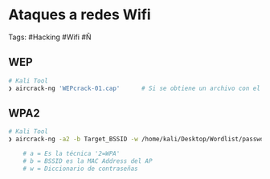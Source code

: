 # Ataques a redes Wifi 

Tags: #Hacking #Wifi #Ñ 

## WEP

```bash 
# Kali Tool
❯ aircrack-ng 'WEPcrack-01.cap'      # Si se obtiene un archivo con el 'Handshake' se puede obtener la passwd 
```

## WPA2

```bash 
# Kali Tool
❯ aircrack-ng -a2 -b Target_BSSID -w /home/kali/Desktop/Wordlist/password.txt 'WPA2crack-01.cap'

	# a = Es la técnica '2=WPA'
	# b = BSSID es la MAC Address del AP
	# w = Diccionario de contraseñas 
```
